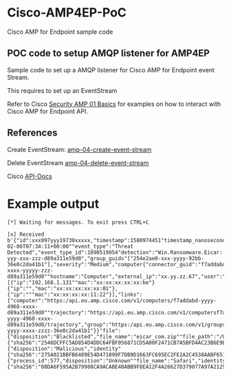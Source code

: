 # Cisco-AMP4EP-PoC
Cisco AMP for Endpoint sample code

## POC code to setup AMQP listener for AMP4EP

Sample code to set up a AMQP listener for Cisco AMP for Endpoint event
Stream.

This requires to set up an EventStream

Refer to Cisco
[Security AMP 01 Basics](https://github.com/CiscoSecurity/amp-01-basics)
for examples on how to interact with Cisco AMP for Endpoint API.

## References
Create EventStream:
[amp-04-create-event-stream](https://github.com/CiscoSecurity/amp-04-create-event-stream)

Delete EventStream
[amp-04-delete-event-stream](https://github.com/CiscoSecurity/amp-04-delete-event-stream)

Cisco [API-Docs](https://api-docs.amp.cisco.com)



# Example output
`````
[*] Waiting for messages. To exit press CTRL+C

[x] Received b'{"id":xxx097yyy19730xxxxx,"timestamp":1580974451"timestamp_nanoseconds":973027000,"date":"2020-02-06T07:34:11+00:00""event_type":"Threat Detected","event_type_id":1090519054"detection":"Win.Ransomware.Eicar::95.sbx.tg""detection_id":"13257897837238329""connector_guid":"f7addabd-yyy-xxx-zzz-d89a311e59d0","group_guids"["254e2ae0-xxx-yyyy-92bb-36e0c2da41b1"],"severity":"Medium","computer{"connector_guid":"f7addabd-xxxx-yyyyy-zzz-d89a311e59d0""hostname":"Computer","external_ip":"xx.yy.zz.67","user":"u""active":true"network_addresses":[{"ip":"192.168.1.131""mac":"xx:xx:xx:xx:xx:be"}{"ip":"","mac":"xx:xx:xx:xx:xx:01"},{"ip":"""mac":"xx:xx:xx:xx:11:22"}],"links":{"computer":"https:/api.eu.amp.cisco.com/v1/computers/f7addabd-yyyy-4968-xxxx-d89a311e59d0""trajectory":"https://api.eu.amp.cisco.com/v1/computersf7addabd-yyyy-4968-xxxx-d89a311e59d0/trajectory","group":"https:/api.eu.amp.cisco.com/v1/groups/254e2ae0-yyyy-xxxx-zzzz-36e0c2da41b1"}}"file":{"disposition":"Blacklisted","file_name":"eicar_com.zip""file_path":"/Users/MacUser/Downloads/eicar_com.zip","identity"{"sha256":"2546DCFFC5AD854D4DDC64FBF056871CD5A00F2471CB7A5BFD4AC23B6E9EEDA"},"archived_file":{"disposition":"Malicious","identity"{"sha256":"275A021BBFB6489E54D471899F7DB9D1663FC695EC2FE2A2C4538AABF651FD0"}},"parent":{"process_id":577,"disposition":"Unknown""file_name":"Safari","identity"{"sha256":"08DA6F595A2B79988CA9ACABE40ABB9F8EA12F4A26627D379077A97A2129D5A"}}}}'


`````

